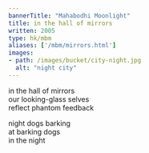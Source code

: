 ```yaml
---
bannerTitle: "Mahabodhi Moonlight" 
title: in the hall of mirrors
written: 2005
type: hk/mbm
aliases: ['/mbm/mirrors.html']
images:
- path: /images/bucket/city-night.jpg 
  alt: "night city"
---
```


in the hall of mirrors  
our looking-glass selves  
reflect phantom feedback  
 
night dogs barking  
at barking dogs  
in the night


